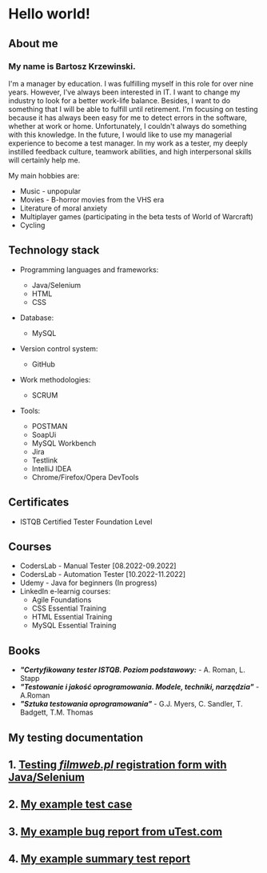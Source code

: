 # Hello world!  
  
## About me

### My name is **Bartosz Krzewinski.**

I'm a manager by education. I was fulfilling myself in this role for over nine years. However, I've always been interested in IT.   I want to change my industry to look for a better work-life balance. Besides, I want to do something that I will be able to fulfill until retirement.   I'm focusing on testing because it has always been easy for me to detect errors in the software, whether at work or home. Unfortunately, I couldn't always do something with this knowledge. In the future, I would like to use my managerial experience to become a test manager. In my work as a tester, my deeply instilled feedback culture, teamwork abilities, and high interpersonal skills will certainly help me.

My main hobbies are:  
* Music - unpopular  
* Movies - B-horror movies from the VHS era  
* Literature of moral anxiety  
* Multiplayer games (participating in the beta tests of World of Warcraft)  
* Cycling  
  
## Technology stack  
  
* Programming languages and frameworks:  
  * Java/Selenium  
  * HTML  
  * CSS
    
* Database:    
  * MySQL  
     
* Version control system:    
  * GitHub  
    
* Work methodologies:  
  * SCRUM  
    
* Tools:  
  * POSTMAN  
  * SoapUi  
  * MySQL Workbench  
  * Jira  
  * Testlink  
  * IntelliJ IDEA  
  * Chrome/Firefox/Opera DevTools  
  
## Certificates  
* ISTQB Certified Tester Foundation Level
    
## Courses  
  
* CodersLab - Manual Tester [08.2022-09.2022]  
* CodersLab - Automation Tester [10.2022-11.2022]  
* Udemy - Java for beginners  (In progress)
* LinkedIn e-learnig courses:  
  * Agile Foundations  
  * CSS Essential Training  
  * HTML Essential Training  
  * MySQL Essential Training  
    
## Books  
  
* ***"Certyfikowany tester ISTQB. Poziom podstawowy:*** - A. Roman, L. Stapp  
* ***"Testowanie i jakość oprogramowania. Modele, techniki, narzędzia"*** - A.Roman  
* ***"Sztuka testowania oprogramowania"*** - G.J. Myers, C. Sandler, T. Badgett, T.M. Thomas  
  
## My testing documentation
  


## 1. [Testing ***filmweb.pl*** registration form with Java/Selenium](src/main/java/RejestracjaFilmweb.java)  

## 2. [My example test case](Images/testcase.png)  

## 3. [My example bug report from uTest.com](Images/utest_bug_report.png)  

## 4. [My example summary test report](Images/Raport_po_testach.PrestaShop.pdf)


